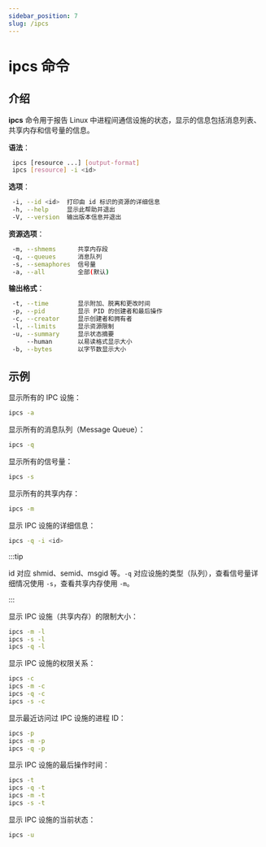 ```yaml
---
sidebar_position: 7
slug: /ipcs
---
```


# ipcs 命令



## 介绍

**ipcs** 命令用于报告 Linux 中进程间通信设施的状态，显示的信息包括消息列表、共享内存和信号量的信息。 

**语法**：

```bash
 ipcs [resource ...] [output-format]
 ipcs [resource] -i <id>
```

**选项**：

```bash
 -i, --id <id>  打印由 id 标识的资源的详细信息
 -h, --help     显示此帮助并退出
 -V, --version  输出版本信息并退出
```

**资源选项**：

```bash
 -m, --shmems      共享内存段
 -q, --queues      消息队列
 -s, --semaphores  信号量
 -a, --all         全部(默认)
```

**输出格式**：

```bash
 -t, --time        显示附加、脱离和更改时间
 -p, --pid         显示 PID 的创建者和最后操作
 -c, --creator     显示创建者和拥有者
 -l, --limits      显示资源限制
 -u, --summary     显示状态摘要
     --human       以易读格式显示大小
 -b, --bytes       以字节数显示大小
```



## 示例

显示所有的 IPC 设施：

```bash
ipcs -a
```

显示所有的消息队列（Message Queue）：

```bash
ipcs -q
```

显示所有的信号量：

```bash
ipcs -s
```

显示所有的共享内存：

```bash
ipcs -m
```

显示 IPC 设施的详细信息：

```bash
ipcs -q -i <id>
```

:::tip

id 对应 shmid、semid、msgid 等。`-q` 对应设施的类型（队列），查看信号量详细情况使用 `-s`，查看共享内存使用 `-m`。

:::

显示 IPC 设施（共享内存）的限制大小：

```bash
ipcs -m -l
ipcs -s -l
ipcs -q -l
```

显示 IPC 设施的权限关系：

```bash
ipcs -c
ipcs -m -c
ipcs -q -c
ipcs -s -c
```

显示最近访问过 IPC 设施的进程 ID：

```bash
ipcs -p
ipcs -m -p
ipcs -q -p
```

显示 IPC 设施的最后操作时间：

```bash
ipcs -t
ipcs -q -t
ipcs -m -t
ipcs -s -t
```

显示 IPC 设施的当前状态：

```bash
ipcs -u 
```

